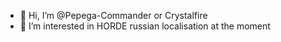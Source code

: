- 👋 Hi, I’m @Pepega-Commander or Crystalfire
- 👀 I’m interested in HORDE russian localisation at the moment

<!---
Pepega-Commander/Pepega-Commander is a ✨ special ✨ repository because its `README.md` (this file) appears on your GitHub profile.
You can click the Preview link to take a look at your changes.
--->
